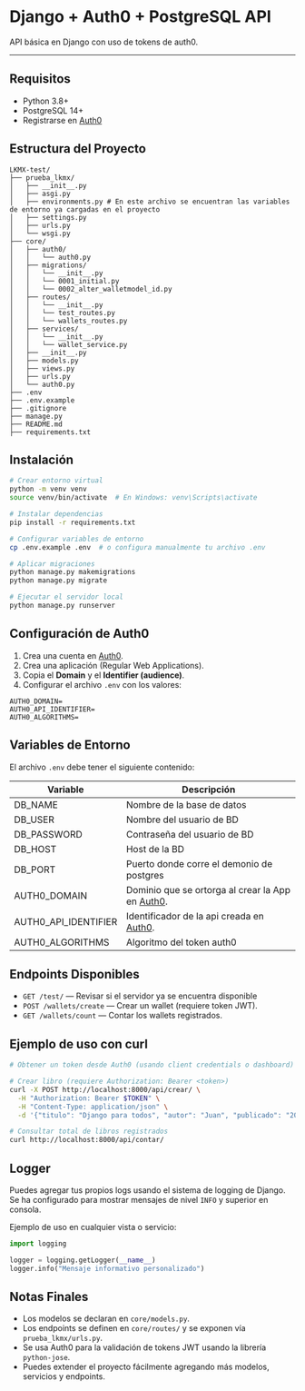 # Django + Auth0 + PostgreSQL API

API básica en Django con uso de tokens de auth0.

---

## Requisitos

- Python 3.8+
- PostgreSQL 14+
- Registrarse en [Auth0](https://auth0.com)

## Estructura del Proyecto

```
LKMX-test/
├── prueba_lkmx/
│   ├── __init__.py
│   ├── asgi.py
│   ├── environments.py # En este archivo se encuentran las variables de entorno ya cargadas en el proyecto
│   ├── settings.py
│   ├── urls.py
│   └── wsgi.py
├── core/
│   ├── auth0/
│   │   └── auth0.py
│   ├── migrations/
│   │   └── __init__.py
│   │   └── 0001_initial.py
│   │   └── 0002_alter_walletmodel_id.py
│   ├── routes/
│   │   └── __init__.py
│   │   └── test_routes.py
│   │   └── wallets_routes.py
│   ├── services/
│   │   └── __init__.py
│   │   └── wallet_service.py
│   ├── __init__.py
│   ├── models.py
│   ├── views.py
│   ├── urls.py
│   └── auth0.py
├── .env
├── .env.example
├── .gitignore
├── manage.py
├── README.md
├── requirements.txt
```

## Instalación

```bash
# Crear entorno virtual
python -m venv venv
source venv/bin/activate  # En Windows: venv\Scripts\activate

# Instalar dependencias
pip install -r requirements.txt

# Configurar variables de entorno
cp .env.example .env  # o configura manualmente tu archivo .env

# Aplicar migraciones
python manage.py makemigrations
python manage.py migrate

# Ejecutar el servidor local
python manage.py runserver
```

## Configuración de Auth0

1. Crea una cuenta en [Auth0](https://auth0.com).
2. Crea una aplicación (Regular Web Applications).
3. Copia el **Domain** y el **Identifier (audience)**.
4. Configurar el archivo `.env` con los valores:

```env
AUTH0_DOMAIN=
AUTH0_API_IDENTIFIER=
AUTH0_ALGORITHMS=
```

## Variables de Entorno

El archivo `.env` debe tener el siguiente contenido:

| Variable             | Descripción                                                           |
|----------------------|-----------------------------------------------------------------------|
| DB_NAME              | Nombre de la base de datos                                            |
| DB_USER              | Nombre del usuario de BD                                              |
| DB_PASSWORD          | Contraseña del usuario de BD                                          |
| DB_HOST              | Host de la BD                                                         |
| DB_PORT              | Puerto donde corre el demonio de postgres                             |
| AUTH0_DOMAIN         | Dominio que se ortorga al crear la App en [Auth0](https://auth0.com). |
| AUTH0_API_IDENTIFIER | Identificador de la api creada en [Auth0](https://auth0.com).         |
| AUTH0_ALGORITHMS     | Algoritmo del token auth0                                             |

## Endpoints Disponibles

- `GET /test/` — Revisar si el servidor ya se encuentra disponible
- `POST /wallets/create` — Crear un wallet (requiere token JWT).
- `GET /wallets/count` — Contar los wallets registrados.

## Ejemplo de uso con curl

```bash
# Obtener un token desde Auth0 (usando client credentials o dashboard)

# Crear libro (requiere Authorization: Bearer <token>)
curl -X POST http://localhost:8000/api/crear/ \
  -H "Authorization: Bearer $TOKEN" \
  -H "Content-Type: application/json" \
  -d '{"titulo": "Django para todos", "autor": "Juan", "publicado": "2023-01-01"}'

# Consultar total de libros registrados
curl http://localhost:8000/api/contar/
```

## Logger

Puedes agregar tus propios logs usando el sistema de logging de Django. Se ha configurado para mostrar mensajes de nivel
`INFO` y superior en consola.

Ejemplo de uso en cualquier vista o servicio:

```python
import logging

logger = logging.getLogger(__name__)
logger.info("Mensaje informativo personalizado")
```

## Notas Finales

- Los modelos se declaran en `core/models.py`.
- Los endpoints se definen en `core/routes/` y se exponen vía `prueba_lkmx/urls.py`.
- Se usa Auth0 para la validación de tokens JWT usando la librería `python-jose`.
- Puedes extender el proyecto fácilmente agregando más modelos, servicios y endpoints.